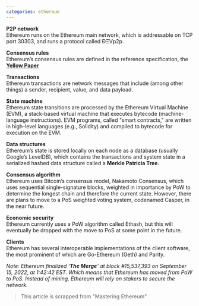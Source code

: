 ```yaml
---
categories: ethereum
---
```


**P2P network**   
Ethereum runs on the Ethereum main network, which is addressable on TCP port 30303, and runs a protocol called ÐΞVp2p.

**Consensus rules**   
Ethereum’s consensus rules are defined in the reference specification, the **[Yellow Paper][yellow paper link]**

[yellow paper link]: https://ethereum.github.io/yellowpaper/paper.pdf

**Transactions**  
Ethereum transactions are network messages that include (among other things) a sender, recipient, value, and data payload.

**State machine**  
Ethereum state transitions are processed by the Ethereum Virtual Machine (EVM), a stack-based virtual machine that executes bytecode (machine-language instructions). EVM programs, called "smart contracts," are written in high-level languages (e.g., Solidity) and compiled to bytecode for execution on the EVM.

**Data structures**  
Ethereum’s state is stored locally on each node as a database (usually Google’s LevelDB), which contains the transactions and system state in a serialized hashed data structure called a **Merkle Patricia Tree**.

**Consensus algorithm**  
Ethereum uses Bitcoin’s consensus model, Nakamoto Consensus, which uses sequential single-signature blocks, weighted in importance by PoW to determine the longest chain and therefore the current state. However, there are plans to move to a PoS weighted voting system, codenamed Casper, in the near future.

**Economic security**  
Ethereum currently uses a PoW algorithm called Ethash, but this will eventually be dropped with the move to PoS at some point in the future.

**Clients**  
Ethereum has several interoperable implementations of the client software, the most prominent of which are Go-Ethereum (Geth) and Parity.

_Note: Ethereum finalized '**The Merge**' at block #15,537,393 on September 15, 2022, at 1:42:42 EST. Which means that Ethereum has moved from PoW to PoS. Instead of mining, Ethereum will rely on stakers to secure the network._

> This article is scrapped from "Mastering Ethereum"